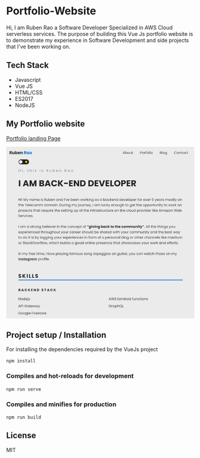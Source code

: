 # Portfolio-Website

Hi, I am Ruben Rao a Software Developer Specialized in AWS Cloud serverless services.
The purpose of building this Vue Js portfolio website is to demonstrate my experience in Software Development and side projects that I've been working on.

##

## Tech Stack

- Javascript
- Vue JS
- HTML/CSS
- ES2017
- NodeJS

## My Portfolio website

[Portfolio landing Page](https://portfolio.serverless.world 'Portfolio Homepage')

![Screenshot](https://github.com/pmrubenrao/Portfolio-Website/blob/master/src/assets/Capture.JPG?raw=true)

## Project setup / Installation

For installing the dependencies required by the VueJs project

```
npm install
```

### Compiles and hot-reloads for development

```
npm run serve
```

### Compiles and minifies for production

```
npm run build
```

## License

MIT
